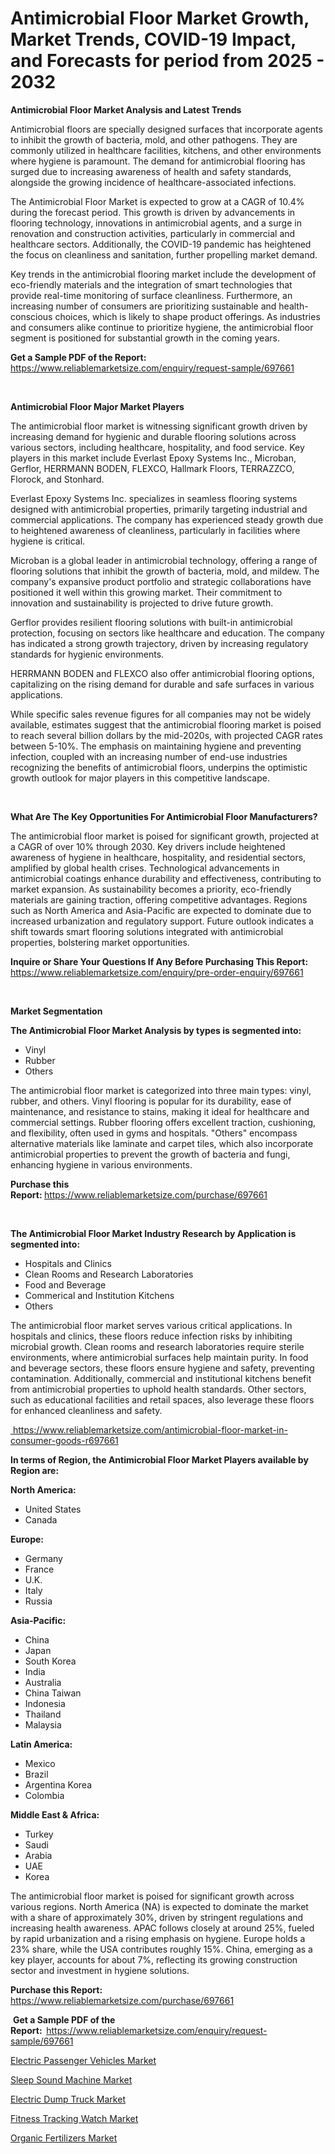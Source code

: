 <p><h1>Antimicrobial Floor Market Growth, Market Trends, COVID-19 Impact, and Forecasts for period from 2025 - 2032</h1></p><p><strong>Antimicrobial Floor Market Analysis and Latest Trends</strong></p>
<p><p>Antimicrobial floors are specially designed surfaces that incorporate agents to inhibit the growth of bacteria, mold, and other pathogens. They are commonly utilized in healthcare facilities, kitchens, and other environments where hygiene is paramount. The demand for antimicrobial flooring has surged due to increasing awareness of health and safety standards, alongside the growing incidence of healthcare-associated infections.</p><p>The Antimicrobial Floor Market is expected to grow at a CAGR of 10.4% during the forecast period. This growth is driven by advancements in flooring technology, innovations in antimicrobial agents, and a surge in renovation and construction activities, particularly in commercial and healthcare sectors. Additionally, the COVID-19 pandemic has heightened the focus on cleanliness and sanitation, further propelling market demand.</p><p>Key trends in the antimicrobial flooring market include the development of eco-friendly materials and the integration of smart technologies that provide real-time monitoring of surface cleanliness. Furthermore, an increasing number of consumers are prioritizing sustainable and health-conscious choices, which is likely to shape product offerings. As industries and consumers alike continue to prioritize hygiene, the antimicrobial floor segment is positioned for substantial growth in the coming years.</p></p>
<p><strong>Get a Sample PDF of the Report:&nbsp;</strong> <a href="https://www.reliablemarketsize.com/enquiry/request-sample/697661?utm_campaign=1897&utm_medium=2&utm_source=Github&utm_content=ia&utm_term=06022025&utm_id=antimicrobial-floor">https://www.reliablemarketsize.com/enquiry/request-sample/697661</a></p>
<p>&nbsp;</p>
<p><strong>Antimicrobial Floor Major Market Players</strong></p>
<p><p>The antimicrobial floor market is witnessing significant growth driven by increasing demand for hygienic and durable flooring solutions across various sectors, including healthcare, hospitality, and food service. Key players in this market include Everlast Epoxy Systems Inc., Microban, Gerflor, HERRMANN BODEN, FLEXCO, Hallmark Floors, TERRAZZCO, Florock, and Stonhard.</p><p>Everlast Epoxy Systems Inc. specializes in seamless flooring systems designed with antimicrobial properties, primarily targeting industrial and commercial applications. The company has experienced steady growth due to heightened awareness of cleanliness, particularly in facilities where hygiene is critical. </p><p>Microban is a global leader in antimicrobial technology, offering a range of flooring solutions that inhibit the growth of bacteria, mold, and mildew. The company's expansive product portfolio and strategic collaborations have positioned it well within this growing market. Their commitment to innovation and sustainability is projected to drive future growth.</p><p>Gerflor provides resilient flooring solutions with built-in antimicrobial protection, focusing on sectors like healthcare and education. The company has indicated a strong growth trajectory, driven by increasing regulatory standards for hygienic environments.</p><p>HERRMANN BODEN and FLEXCO also offer antimicrobial flooring options, capitalizing on the rising demand for durable and safe surfaces in various applications. </p><p>While specific sales revenue figures for all companies may not be widely available, estimates suggest that the antimicrobial flooring market is poised to reach several billion dollars by the mid-2020s, with projected CAGR rates between 5-10%. The emphasis on maintaining hygiene and preventing infection, coupled with an increasing number of end-use industries recognizing the benefits of antimicrobial floors, underpins the optimistic growth outlook for major players in this competitive landscape.</p></p>
<p>&nbsp;</p>
<p><strong>What Are The Key Opportunities For Antimicrobial Floor Manufacturers?</strong></p>
<p><p>The antimicrobial floor market is poised for significant growth, projected at a CAGR of over 10% through 2030. Key drivers include heightened awareness of hygiene in healthcare, hospitality, and residential sectors, amplified by global health crises. Technological advancements in antimicrobial coatings enhance durability and effectiveness, contributing to market expansion. As sustainability becomes a priority, eco-friendly materials are gaining traction, offering competitive advantages. Regions such as North America and Asia-Pacific are expected to dominate due to increased urbanization and regulatory support. Future outlook indicates a shift towards smart flooring solutions integrated with antimicrobial properties, bolstering market opportunities.</p></p>
<p><strong>Inquire or Share Your Questions If Any Before Purchasing This Report:</strong> <a href="https://www.reliablemarketsize.com/enquiry/pre-order-enquiry/697661?utm_campaign=1897&utm_medium=2&utm_source=Github&utm_content=ia&utm_term=06022025&utm_id=antimicrobial-floor">https://www.reliablemarketsize.com/enquiry/pre-order-enquiry/697661</a></p>
<p>&nbsp;</p>
<p><strong>Market Segmentation</strong></p>
<p><strong>The Antimicrobial Floor Market Analysis by types is segmented into:</strong></p>
<p><ul><li>Vinyl</li><li>Rubber</li><li>Others</li></ul></p>
<p><p>The antimicrobial floor market is categorized into three main types: vinyl, rubber, and others. Vinyl flooring is popular for its durability, ease of maintenance, and resistance to stains, making it ideal for healthcare and commercial settings. Rubber flooring offers excellent traction, cushioning, and flexibility, often used in gyms and hospitals. "Others" encompass alternative materials like laminate and carpet tiles, which also incorporate antimicrobial properties to prevent the growth of bacteria and fungi, enhancing hygiene in various environments.</p></p>
<p><strong>Purchase this Report:&nbsp;</strong><a href="https://www.reliablemarketsize.com/purchase/697661?utm_campaign=1897&utm_medium=2&utm_source=Github&utm_content=ia&utm_term=06022025&utm_id=antimicrobial-floor">https://www.reliablemarketsize.com/purchase/697661</a></p>
<p>&nbsp;</p>
<p><strong>The Antimicrobial Floor Market Industry Research by Application is segmented into:</strong></p>
<p><ul><li>Hospitals and Clinics</li><li>Clean Rooms and Research Laboratories</li><li>Food and Beverage</li><li>Commerical and Institution Kitchens</li><li>Others</li></ul></p>
<p><p>The antimicrobial floor market serves various critical applications. In hospitals and clinics, these floors reduce infection risks by inhibiting microbial growth. Clean rooms and research laboratories require sterile environments, where antimicrobial surfaces help maintain purity. In food and beverage sectors, these floors ensure hygiene and safety, preventing contamination. Additionally, commercial and institutional kitchens benefit from antimicrobial properties to uphold health standards. Other sectors, such as educational facilities and retail spaces, also leverage these floors for enhanced cleanliness and safety.</p></p>
<p><a href="https://www.reliablemarketsize.com/antimicrobial-floor-market-in-consumer-goods-r697661?utm_campaign=1897&utm_medium=2&utm_source=Github&utm_content=ia&utm_term=06022025&utm_id=antimicrobial-floor">&nbsp;https://www.reliablemarketsize.com/antimicrobial-floor-market-in-consumer-goods-r697661</a></p>
<p><strong>In terms of Region, the Antimicrobial Floor Market Players available by Region are:</strong></p>
<p>
    <p> <strong> North America: </strong>
        <ul>
            <li>United States</li>
            <li>Canada</li>
        </ul>
        </p> 
    <p> <strong> Europe: </strong>
        <ul>
            <li>Germany</li>
            <li>France</li>
            <li>U.K.</li>
            <li>Italy</li>
            <li>Russia</li>
        </ul>
        </p> 
    <p> <strong> Asia-Pacific: </strong>
        <ul>
            <li>China</li>
            <li>Japan</li>
            <li>South Korea</li>
            <li>India</li>
            <li>Australia</li>
            <li>China Taiwan</li>
            <li>Indonesia</li>
            <li>Thailand</li>
            <li>Malaysia</li>
        </ul>
        </p> 
    <p> <strong> Latin America: </strong>
        <ul>
            <li>Mexico</li>
            <li>Brazil</li>
            <li>Argentina Korea</li>
            <li>Colombia</li>
        </ul>
        </p> 
    <p> <strong> Middle East & Africa: </strong>
        <ul>
            <li>Turkey</li>
            <li>Saudi</li>
            <li>Arabia</li>
            <li>UAE</li>
            <li>Korea</li>
        </ul>
    </p>
    </p>
<p><p>The antimicrobial floor market is poised for significant growth across various regions. North America (NA) is expected to dominate the market with a share of approximately 30%, driven by stringent regulations and increasing health awareness. APAC follows closely at around 25%, fueled by rapid urbanization and a rising emphasis on hygiene. Europe holds a 23% share, while the USA contributes roughly 15%. China, emerging as a key player, accounts for about 7%, reflecting its growing construction sector and investment in hygiene solutions.</p></p>
<p><strong>Purchase this Report: </strong><a href="https://www.reliablemarketsize.com/purchase/697661?utm_campaign=1897&utm_medium=2&utm_source=Github&utm_content=ia&utm_term=06022025&utm_id=antimicrobial-floor">https://www.reliablemarketsize.com/purchase/697661</a></p>
<p>&nbsp;<strong>Get a Sample PDF of the Report:&nbsp;&nbsp;</strong><a href="https://www.reliablemarketsize.com/enquiry/request-sample/697661?utm_campaign=1897&utm_medium=2&utm_source=Github&utm_content=ia&utm_term=06022025&utm_id=antimicrobial-floor">https://www.reliablemarketsize.com/enquiry/request-sample/697661</a></p>
<p><strong></strong></p>
<p><p><a href="https://www.linkedin.com/pulse/investigating-electric-passenger-vehicles-market-size-projected-sgyre?utm_campaign=1897&utm_medium=2&utm_source=Github&utm_content=ia&utm_term=06022025&utm_id=antimicrobial-floor">Electric Passenger Vehicles Market</a></p><p><a href="https://github.com/ziogaskangui96/Market-Research-Report-List-1/blob/main/sleep-sound-machine-market.md?utm_campaign=1897&utm_medium=2&utm_source=Github&utm_content=ia&utm_term=06022025&utm_id=antimicrobial-floor">Sleep Sound Machine Market</a></p><p><a href="https://www.linkedin.com/pulse/electric-dump-truck-market-evaluation-leading-players-organization-9vhke?utm_campaign=1897&utm_medium=2&utm_source=Github&utm_content=ia&utm_term=06022025&utm_id=antimicrobial-floor">Electric Dump Truck Market</a></p><p><a href="https://github.com/carylgrinko/Market-Research-Report-List-1/blob/main/fitness-tracking-watch-market.md?utm_campaign=1897&utm_medium=2&utm_source=Github&utm_content=ia&utm_term=06022025&utm_id=antimicrobial-floor">Fitness Tracking Watch Market</a></p><p><a href="https://www.linkedin.com/pulse/aligning-strategies-growth-organic-fertilizers-market-report-udbtc?utm_campaign=1897&utm_medium=2&utm_source=Github&utm_content=ia&utm_term=06022025&utm_id=antimicrobial-floor">Organic Fertilizers Market</a></p></p>